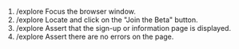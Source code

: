 1. /explore Focus the browser window.
2. /explore Locate and click on the "Join the Beta" button.
3. /explore Assert that the sign-up or information page is displayed.
4. /explore Assert there are no errors on the page.